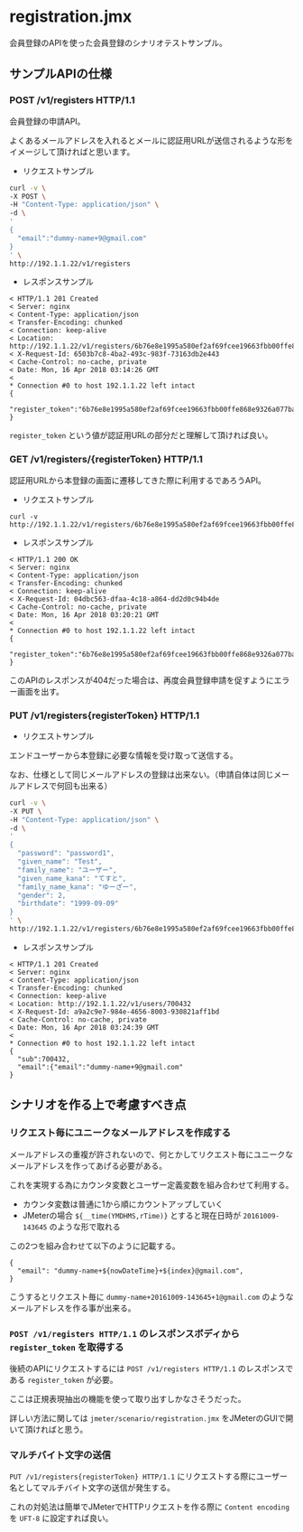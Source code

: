 # registration.jmx

会員登録のAPIを使った会員登録のシナリオテストサンプル。

## サンプルAPIの仕様

### POST /v1/registers HTTP/1.1

会員登録の申請API。

よくあるメールアドレスを入れるとメールに認証用URLが送信されるような形をイメージして頂ければと思います。

- リクエストサンプル

```bash
curl -v \
-X POST \
-H "Content-Type: application/json" \
-d \
'
{
  "email":"dummy-name+9@gmail.com"
}
' \
http://192.1.1.22/v1/registers
```

- レスポンスサンプル

```
< HTTP/1.1 201 Created
< Server: nginx
< Content-Type: application/json
< Transfer-Encoding: chunked
< Connection: keep-alive
< Location: http://192.1.1.22/v1/registers/6b76e8e1995a580ef2af69fcee19663fbb00ffe868e9326a077bae79d3467f41
< X-Request-Id: 6503b7c8-4ba2-493c-983f-73163db2e443
< Cache-Control: no-cache, private
< Date: Mon, 16 Apr 2018 03:14:26 GMT
<
* Connection #0 to host 192.1.1.22 left intact
{
  "register_token":"6b76e8e1995a580ef2af69fcee19663fbb00ffe868e9326a077bae79d3467f41"
}
```

`register_token` という値が認証用URLの部分だと理解して頂ければ良い。

### GET /v1/registers/{registerToken} HTTP/1.1

認証用URLから本登録の画面に遷移してきた際に利用するであろうAPI。

- リクエストサンプル

```
curl -v http://192.1.1.22/v1/registers/6b76e8e1995a580ef2af69fcee19663fbb00ffe868e9326a077bae79d3467f41
```

- レスポンスサンプル

```
< HTTP/1.1 200 OK
< Server: nginx
< Content-Type: application/json
< Transfer-Encoding: chunked
< Connection: keep-alive
< X-Request-Id: 04dbc563-dfaa-4c18-a864-dd2d0c94b4de
< Cache-Control: no-cache, private
< Date: Mon, 16 Apr 2018 03:20:21 GMT
<
* Connection #0 to host 192.1.1.22 left intact
{
  "register_token":"6b76e8e1995a580ef2af69fcee19663fbb00ffe868e9326a077bae79d3467f41"
}
```

このAPIのレスポンスが404だった場合は、再度会員登録申請を促すようにエラー画面を出す。

### PUT /v1/registers{registerToken} HTTP/1.1

- リクエストサンプル

エンドユーザーから本登録に必要な情報を受け取って送信する。

なお、仕様として同じメールアドレスの登録は出来ない。（申請自体は同じメールアドレスで何回も出来る）

```bash
curl -v \
-X PUT \
-H "Content-Type: application/json" \
-d \
'
{
  "password": "password1",
  "given_name": "Test",
  "family_name": "ユーザー",
  "given_name_kana": "てすと",
  "family_name_kana": "ゆーざー",
  "gender": 2,
  "birthdate": "1999-09-09"
}
' \
http://192.1.1.22/v1/registers/6b76e8e1995a580ef2af69fcee19663fbb00ffe868e9326a077bae79d3467f41
```

- レスポンスサンプル

```
< HTTP/1.1 201 Created
< Server: nginx
< Content-Type: application/json
< Transfer-Encoding: chunked
< Connection: keep-alive
< Location: http://192.1.1.22/v1/users/700432
< X-Request-Id: a9a2c9e7-984e-4656-8003-930821aff1bd
< Cache-Control: no-cache, private
< Date: Mon, 16 Apr 2018 03:24:39 GMT
<
* Connection #0 to host 192.1.1.22 left intact
{
  "sub":700432,
  "email":{"email":"dummy-name+9@gmail.com"
}
```

## シナリオを作る上で考慮すべき点

### リクエスト毎にユニークなメールアドレスを作成する

メールアドレスの重複が許されないので、何とかしてリクエスト毎にユニークなメールアドレスを作ってあげる必要がある。

これを実現する為にカウンタ変数とユーザー定義変数を組み合わせて利用する。

- カウンタ変数は普通に1から順にカウントアップしていく
- JMeterの場合 `${__time(YMDHMS,rTime)}` とすると現在日時が `20161009-143645` のような形で取れる

この2つを組み合わせて以下のように記載する。

```
{
  "email": "dummy-name+${nowDateTime}+${index}@gmail.com",
}
```


こうするとリクエスト毎に `dummy-name+20161009-143645+1@gmail.com` のようなメールアドレスを作る事が出来る。

### `POST /v1/registers HTTP/1.1` のレスポンスボディから `register_token` を取得する

後続のAPIにリクエストするには `POST /v1/registers HTTP/1.1` のレスポンスである `register_token` が必要。

ここは正規表現抽出の機能を使って取り出すしかなさそうだった。

詳しい方法に関しては `jmeter/scenario/registration.jmx` をJMeterのGUIで開いて頂ければと思う。

### マルチバイト文字の送信

`PUT /v1/registers{registerToken} HTTP/1.1` にリクエストする際にユーザー名としてマルチバイト文字の送信が発生する。

これの対処法は簡単でJMeterでHTTPリクエストを作る際に `Content encoding` を `UFT-8` に設定すれば良い。
